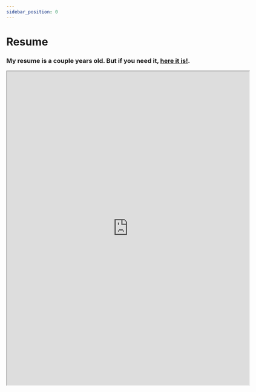 ```yaml
---
sidebar_position: 0
---
```


# Resume

### My resume is a couple years old. But if you need it, [here it is!](https://drive.google.com/file/d/1sVCNUuAw2yNrFw3BVZ53edPUzr7sNtry/view?usp=sharing).

<iframe src="https://drive.google.com/file/d/1sVCNUuAw2yNrFw3BVZ53edPUzr7sNtry/preview" width="640" height="830" allow="autoplay"></iframe>